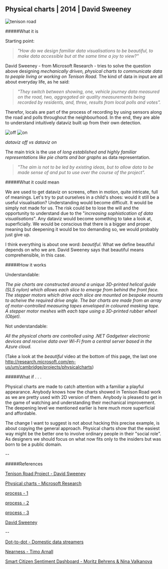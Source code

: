 ## Physical charts | 2014 | David Sweeney

![tenison road](http://i.imgur.com/lACMb5x.jpg?1)

#####What it is

Starting point:

>_"How do we design familiar data visualisations to be beautiful,
to make data accessible but at the same time a joy to view?"_

David Sweeney - from Microsoft Research - tries to solve the question above designing _mechanically driven, physical charts to communicate data to people living or working on Tenison Road._ The kind of data in input are all about everyday life, as he said:

>_"They switch between showing, one, vehicle journey data measured on the road, two, aggregated air quality measurements being recorded by residents, and, three, results from local polls and votes"._

Therefor, locals are part of the process of recording by using sensors along the road and polls throughout the neighbourhood. In the end, they are able to understand intuitively dataviz built up from their own detection.

![off](http://i.imgur.com/vyDSR08.jpg?1) ![on](http://i.imgur.com/Lp1pxml.jpg?1)

_dataviz off vs dataviz on_

The main trick is the use of _long established and highly familiar representations like pie charts and bar graphs_ as data representation.

>_"The aim is not to be led by existing ideas, but to allow data to be made sense of and put to use over the course of the project"._

#####What it could mean

We are used to get dataviz on screens, often in motion, quite intricate, full of meanings. 
Let's try to put ourselves in a child's shoes: would it still be a useful visualisation? Understanding would become difficult. It would be simply not made for us. 
The risk could be to lose the will and the opportunity to understand due to the "_increasing sophistication of data visualisations_". Any dataviz would become something to take a look at, superficially. We would be conscious that there is a bigger and proper meaning but deepening it would be too demanding so, we would probably just give up.

I think everything is about one word: _beautiful_. What we define beautiful depends on who we are. David Sweeney says that beautiful means comprehensible, in this case.

#####How it works

Understandable:

_The pie charts are constructed around a unique 3D-printed helical guide (SLS nylon) which allows each slice to emerge from behind the front face. The stepper motors which drive each slice are mounted on bespoke mounts to acheive the required drive angle. The bar charts are made from an array of motor-controlled measuring tapes enveloped in coloured masking tape. A stepper motor meshes with each tape using a 3D-printed rubber wheel (Objet)._

Not understandable:

_All the physical charts are controlled using .NET Gadgeteer electronic devices and receive data over Wi-Fi from a central server based in the Azure cloud._

(Take a look at the _beautiful_ video at the bottom of this page, the last one http://research.microsoft.com/en-us/um/cambridge/projects/physicalcharts)

#####What if . . .

Physical charts are made to catch attention with a familiar a playful appearance. Anybody knows how the charts showed in Tenison Road work as we are pretty used with 2D version of them. Anybody is pleased to get in the game of watching and understanding their mechanical improvement. The deepening level we mentioned earlier is here much more superficial and affordable.

The change I want to suggest is not about hacking this precise example, is about copying the general approach. Physical charts show that the easiest way might be the better one to involve ordinary people in their "social role". As designers we should focus on what now fits only to the insiders but was born to be a public domain.

--

#####References

[Tenison Road Project - David Sweeney](http://tenisonroad.com/)

[Physical charts - Microsoft Research](http://research.microsoft.com/en-us/um/cambridge/projects/physicalcharts/)

[process - 1](http://davidsweeney.co.uk/391013/5810647/gallery/process-physical-charts)

[process - 2](https://vimeo.com/119573564)

[process - 3](https://vimeo.com/119573562)

[David Sweeney](http://davidsweeney.co.uk/)

--

[Dot-to-dot - Domestic data streamers](http://domesticstreamers.com/project/dot-to-dot/)

[Nearness - Timo Arnall](https://vimeo.com/6588461)

[Smart Citizen Sentiment Dashboard - Moritz Behrens & Nina Valkanova](https://vimeo.com/126112144)
